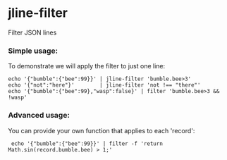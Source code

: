 jline-filter
============

Filter JSON lines

### Simple usage:

To demonstrate we will apply the filter to just one line:

    echo '{"bumble":{"bee":99}}' | jline-filter 'bumble.bee>3'
    echo '{"not":"here"}'        | jline-filter 'not !== "there"'
    echo '{"bumble":{"bee":99},"wasp":false}' | filter 'bumble.bee>3 && !wasp'

### Advanced usage:

You can provide your own function that applies to each 'record':

     echo '{"bumble":{"bee":99}}' | filter -f 'return Math.sin(record.bumble.bee) > 1;'


